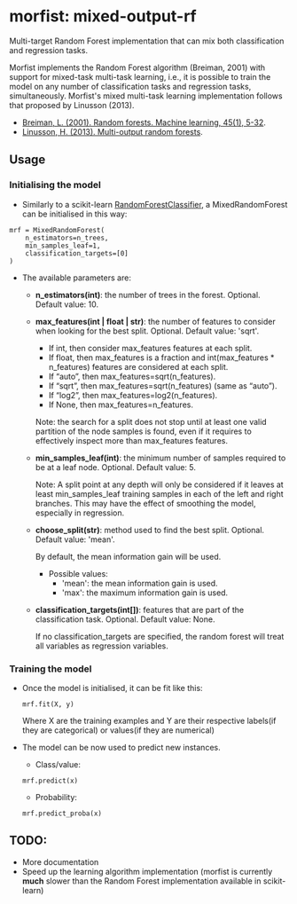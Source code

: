 # morfist: mixed-output-rf
Multi-target Random Forest implementation that can mix both classification and regression tasks.

Morfist implements the Random Forest algorithm (Breiman, 2001)
with support for mixed-task multi-task learning, i.e., it is possible to train the model on any number
of classification tasks and regression tasks, simultaneously. Morfist's mixed multi-task learning implementation follows that proposed by Linusson (2013). 

* [Breiman, L. (2001). Random forests. Machine learning, 45(1), 5-32](https://link.springer.com/article/10.1023%2FA%3A1010933404324).
* [Linusson, H. (2013). Multi-output random forests](https://pdfs.semanticscholar.org/4219/f87ed41c558d43cf78f63976cf87bcd7ebb0.pdf).

## Usage

### Initialising the model

- Similarly to a scikit-learn [RandomForestClassifier](https://scikit-learn.org/stable/modules/generated/sklearn.ensemble.RandomForestClassifier.html), a MixedRandomForest can be initialised in this way:
```
mrf = MixedRandomForest(
    n_estimators=n_trees,
    min_samples_leaf=1,
    classification_targets=[0]
)
```
- The available parameters are:
    - **n_estimators(int)**: the number of trees in the forest. Optional. Default value: 10.
    
    - **max_features(int | float | str)**: the number of features to consider when looking for the best split. Optional. Default value: 'sqrt'.
        - If int, then consider max_features features at each split.
        - If float, then max_features is a fraction and int(max_features * n_features) features are considered at each split.
        - If “auto”, then max_features=sqrt(n_features).
        - If “sqrt”, then max_features=sqrt(n_features) (same as “auto”).
        - If “log2”, then max_features=log2(n_features).
        - If None, then max_features=n_features.
    
        Note: the search for a split does not stop until at least one valid partition of the node samples is found, even if it requires to effectively inspect more than max_features features.
    
    - **min_samples_leaf(int)**: the minimum number of samples required to be at a leaf node. Optional. Default value: 5.
    
        Note: A split point at any depth will only be considered if it leaves at least min_samples_leaf training samples in each of the left and right branches. This may have the effect of smoothing the model, especially in regression.
        
    - **choose_split(str)**: method used to find the best split. Optional. Default value: 'mean'.
    
        By default, the mean information gain will be used.
        
        - Possible values:
            - 'mean': the mean information gain is used.
            - 'max': the maximum information gain is used.
        
    - **classification_targets(int[])**: features that are part of the classification task. Optional. Default value: None.
    
        If no classification_targets are specified, the random forest will treat all variables as regression variables.

### Training the model

- Once the model is initialised, it can be fit like this:
    ```
    mrf.fit(X, y)
    ```
    Where X are the training examples and Y are their respective labels(if they are categorical) or values(if they are numerical)

- The model can be now used to predict new instances.
    - Class/value:
    ```
    mrf.predict(x)
    ```
    - Probability:
    ```
    mrf.predict_proba(x)
    ```
  
## TODO:
* More documentation
* Speed up the learning algorithm implementation (morfist is currently **much** slower than the Random Forest implementation available in scikit-learn) 
